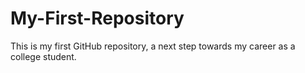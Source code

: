 # My-First-Repository
This is my first GitHub repository, a next step towards my career as a college student.
